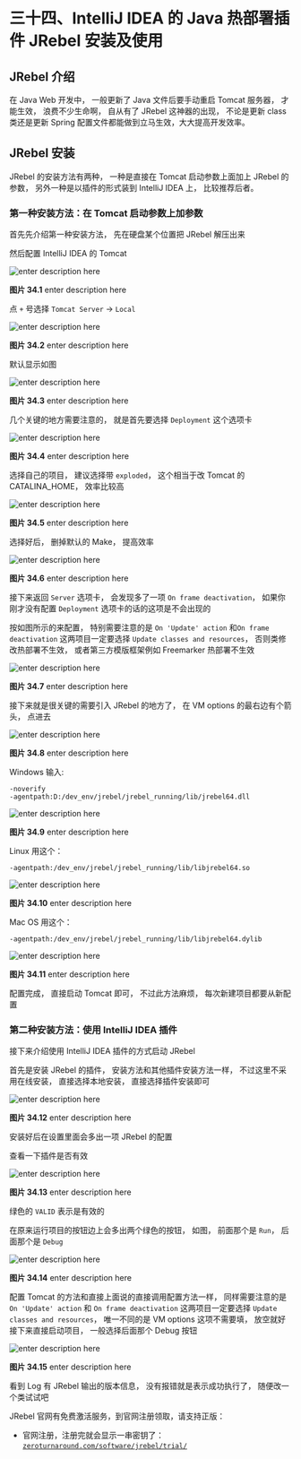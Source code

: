 # 三十四、IntelliJ IDEA 的 Java 热部署插件 JRebel 安装及使用

## JRebel 介绍

在 Java Web 开发中， 一般更新了 Java 文件后要手动重启 Tomcat 服务器， 才能生效， 浪费不少生命啊， 自从有了 JRebel 这神器的出现， 不论是更新 class 类还是更新 Spring 配置文件都能做到立马生效，大大提高开发效率。

## JRebel 安装

JRebel 的安装方法有两种， 一种是直接在 Tomcat 启动参数上面加上 JRebel 的参数， 另外一种是以插件的形式装到 IntelliJ IDEA 上， 比较推荐后者。

### 第一种安装方法：在 Tomcat 启动参数上加参数

首先先介绍第一种安装方法， 先在硬盘某个位置把 JRebel 解压出来

然后配置 IntelliJ IDEA 的 Tomcat

![enter description here](img/xxviii-jrebel-setup-1.jpg "xxviii-jrebel-setup-1.jpg")

**图片 34.1** enter description here

点 `+` 号选择 `Tomcat Server` -> `Local`

![enter description here](img/xxviii-jrebel-setup-2.jpg "xxviii-jrebel-setup-2.jpg")

**图片 34.2** enter description here

默认显示如图

![enter description here](img/xxviii-jrebel-setup-3.jpg "xxviii-jrebel-setup-3.jpg")

**图片 34.3** enter description here

几个关键的地方需要注意的， 就是首先要选择 `Deployment` 这个选项卡

![enter description here](img/xxviii-jrebel-setup-4.jpg "xxviii-jrebel-setup-4.jpg")

**图片 34.4** enter description here

选择自己的项目， 建议选择带 `exploded`， 这个相当于改 Tomcat 的 CATALINA_HOME， 效率比较高

![enter description here](img/xxviii-jrebel-setup-5.jpg "xxviii-jrebel-setup-5.jpg")

**图片 34.5** enter description here

选择好后， 删掉默认的 Make， 提高效率

![enter description here](img/xxviii-jrebel-setup-6.jpg "xxviii-jrebel-setup-6.jpg")

**图片 34.6** enter description here

接下来返回 `Server` 选项卡， 会发现多了一项 `On frame deactivation`， 如果你刚才没有配置 `Deployment` 选项卡的话的这项是不会出现的

按如图所示的来配置， 特别需要注意的是 `On 'Update' action` 和`On frame deactivation` 这两项目一定要选择 `Update classes and resources`， 否则类修改热部署不生效， 或者第三方模版框架例如 Freemarker 热部署不生效

![enter description here](img/xxviii-jrebel-setup-7.jpg "xxviii-jrebel-setup-7.jpg")

**图片 34.7** enter description here

接下来就是很关键的需要引入 JRebel 的地方了， 在 VM options 的最右边有个箭头， 点进去

![enter description here](img/xxviii-jrebel-setup-8.jpg "xxviii-jrebel-setup-8.jpg")

**图片 34.8** enter description here

Windows 输入:

```
-noverify
-agentpath:D:/dev_env/jrebel/jrebel_running/lib/jrebel64.dll 
```

![enter description here](img/xxviii-jrebel-setup-9.jpg "xxviii-jrebel-setup-9.jpg")

**图片 34.9** enter description here

Linux 用这个：

```
-agentpath:/dev_env/jrebel/jrebel_running/lib/libjrebel64.so 
```

![enter description here](img/xxviii-jrebel-setup-10.jpg "xxviii-jrebel-setup-10.jpg")

**图片 34.10** enter description here

Mac OS 用这个：

```
-agentpath:/dev_env/jrebel/jrebel_running/lib/libjrebel64.dylib 
```

![enter description here](img/xxviii-jrebel-setup-11.jpg "xxviii-jrebel-setup-11.jpg")

**图片 34.11** enter description here

配置完成， 直接启动 Tomcat 即可， 不过此方法麻烦， 每次新建项目都要从新配置

### 第二种安装方法：使用 IntelliJ IDEA 插件

接下来介绍使用 IntelliJ IDEA 插件的方式启动 JRebel

首先是安装 JRebel 的插件， 安装方法和其他插件安装方法一样， 不过这里不采用在线安装， 直接选择本地安装， 直接选择插件安装即可

![enter description here](img/xxviii-jrebel-setup-12.jpg "xxviii-jrebel-setup-12.jpg")

**图片 34.12** enter description here

安装好后在设置里面会多出一项 JRebel 的配置

查看一下插件是否有效

![enter description here](img/xxviii-jrebel-setup-15.jpg "xxviii-jrebel-setup-15.jpg")

**图片 34.13** enter description here

绿色的 `VALID` 表示是有效的

在原来运行项目的按钮边上会多出两个绿色的按钮， 如图， 前面那个是 `Run`， 后面那个是 `Debug`

![enter description here](img/xxviii-jrebel-setup-13.jpg "xxviii-jrebel-setup-13.jpg")

**图片 34.14** enter description here

配置 Tomcat 的方法和直接上面说的直接调用配置方法一样， 同样需要注意的是 `On 'Update' action` 和 `On frame deactivation` 这两项目一定要选择 `Update classes and resources`， 唯一不同的是 VM options 这项不需要填， 放空就好 接下来直接启动项目， 一般选择后面那个 Debug 按钮

![enter description here](img/xxviii-jrebel-setup-14.jpg "xxviii-jrebel-setup-14.jpg")

**图片 34.15** enter description here

看到 Log 有 JRebel 输出的版本信息， 没有报错就是表示成功执行了， 随便改一个类试试吧

JRebel 官网有免费激活服务，到官网注册领取，请支持正版：

*   官网注册，注册完就会显示一串密钥了：[`zeroturnaround.com/software/jrebel/trial/`](https://zeroturnaround.com/software/jrebel/trial/)